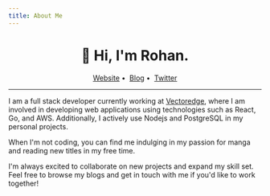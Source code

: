 ```yaml
---
title: About Me
---
```


<h1 align="center">👋 Hi, I'm Rohan.</h1>

<p align="center">
  <a href="https://rohankumarthakur.co.in/">Website</a> •&nbsp;
  <a href="https://xebec19.medium.com/">Blog</a> •&nbsp;
  <a href="https://twitter.com/tweets_thakur/">Twitter</a>
</p>

---

I am a full stack developer currently working at [Vectoredge](https://vectoredge.io/), where I am involved in developing web applications using technologies such as React, Go, and AWS. Additionally, I actively use Nodejs and PostgreSQL in my personal projects.

When I'm not coding, you can find me indulging in my passion for manga and reading new titles in my free time.

I'm always excited to collaborate on new projects and expand my skill set. Feel free to browse my blogs and get in touch with me if you'd like to work together!
